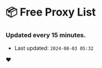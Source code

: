 # :package: Free Proxy List
### Updated every 15 minutes.

- Last updated: `2024-08-03 05:32`

:heart:
